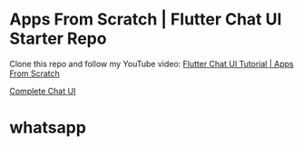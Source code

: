 # Apps From Scratch | Flutter Chat UI Starter Repo

Clone this repo and follow my YouTube video: [Flutter Chat UI Tutorial | Apps From Scratch](https://youtu.be/h-igXZCCrrc)

[Complete Chat UI](https://github.com/MarcusNg/flutter_chat_ui)
# whatsapp
